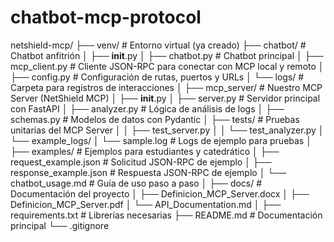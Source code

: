 # chatbot-mcp-protocol

netshield-mcp/
├── venv/                        # Entorno virtual (ya creado)
├── chatbot/                     # Chatbot anfitrión
│   ├── __init__.py
│   ├── chatbot.py               # Chatbot principal
│   ├── mcp_client.py           # Cliente JSON-RPC para conectar con MCP local y remoto
│   ├── config.py               # Configuración de rutas, puertos y URLs
│   └── logs/                   # Carpeta para registros de interacciones
│
├── mcp_server/                 # Nuestro MCP Server (NetShield MCP)
│   ├── __init__.py
│   ├── server.py               # Servidor principal con FastAPI
│   ├── analyzer.py             # Lógica de análisis de logs
│   ├── schemas.py              # Modelos de datos con Pydantic
│   ├── tests/                  # Pruebas unitarias del MCP Server
│   │   ├── test_server.py
│   │   └── test_analyzer.py
│   └── example_logs/
│       └── sample.log          # Logs de ejemplo para pruebas
│
├── examples/                   # Ejemplos para estudiantes y catedrático
│   ├── request_example.json    # Solicitud JSON-RPC de ejemplo
│   ├── response_example.json   # Respuesta JSON-RPC de ejemplo
│   └── chatbot_usage.md        # Guía de uso paso a paso
│
├── docs/                       # Documentación del proyecto
│   ├── Definicion_MCP_Server.docx
│   ├── Definicion_MCP_Server.pdf
│   └── API_Documentation.md
│
├── requirements.txt            # Librerías necesarias
├── README.md                   # Documentación principal
└── .gitignore
